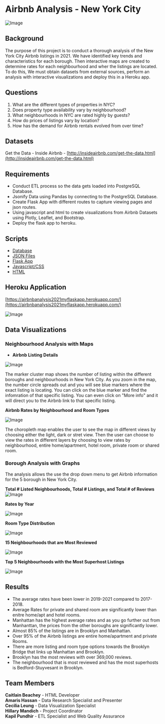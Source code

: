 # Airbnb Analysis - New York City
![Image](https://www.newyorkhotels.org//img_new/top_banner2.png)

## Background

The purpose of this project is to conduct a thorough analysis of the New York City Airbnb listings in 2021.  We have identified key trends and characteristics for each borough.  Then interactive maps are created to determine rates for each neighbourhood and wher the listings are located.  To do this, We must obtain datasets from external sources, perform an analysis with interactive visualizations and deploy this in a Heroku app.  

## Questions

1.  What are the different types of properties in NYC?
2.  Does property type availability vary by neighbourhood?
3.  What neighbourhoods in NYC are rated highly by guests?
4.  How do prices of listings vary by location?
5.  How has the demand for Airbnb rentals evolved from over time?

## Datasets

Get the Data - Inside Airbnb - [http://insideairbnb.com/get-the-data.html](http://insideairbnb.com/get-the-data.html)

## Requirements

* Conduct ETL process so the data gets loaded into PostgreSQL Database.
* Jsonify Data using Pandas by connecting to the PostgreSQL Database.
* Create Flask App with different routes to capture viewing pages and json routes. 
* Using javascript and html to create visualizations from Airbnb Datasets using Plotly, Leaflet, and Bootstrap.
* Deploy the flask app to heroku.

## Scripts

* [Database](https://github.com/kman4/Airbnb_analysis_NYC/tree/master/actualApp/data/Database)
* [JSON Files](https://github.com/kman4/Airbnb_analysis_NYC/blob/master/actualApp/data/JSON/Jsonify.ipynb)
* [Flask App](https://github.com/kman4/Airbnb_analysis_NYC/blob/master/actualApp/app.py)
* [Javascript/CSS](https://github.com/kman4/Airbnb_analysis_NYC/tree/master/actualApp/static)
* [HTML](https://github.com/kman4/Airbnb_analysis_NYC/tree/master/actualApp/template)

## Heroku Application
[https://airbnbanalysis2021myflaskapp.herokuapp.com/](https://airbnbanalysis2021myflaskapp.herokuapp.com/)

![Image](https://github.com/kman4/Airbnb_analysis_NYC/blob/master/Images/Dashboard.png)

## Data Visualizations

### Neighbourhood Analysis with Maps

* **Airbnb Listing Details**

![Image](https://github.com/kman4/Airbnb_analysis_NYC/blob/master/Images/Marker%20Cluster.png)

The marker cluster map shows the number of listing within the different boroughs and neighbourhoods in New York City.  As you zoom in the map, the number circle spreads out and you will see blue markers where the exact listing is locating.  You can click on the blue marker and find the infomration of that specific listing.  You can even click on "More info" and it will direct you to the Airbnb link to that specific listing.


**Airbnb Rates by Neighbourhood and Room Types**

![Image](https://github.com/kman4/Airbnb_analysis_NYC/blob/master/Images/Chropleth.png)

The choropleth map enables the user to see the map in different views by choosing either the light, dark or stret view.  Then the user can choose to view the rates in different layers by choosing to view rates by neighbourhood, entire home/apartment, hotel room, private room or shared room.

### Borough Analysis with Graphs

The analysis allows the use the drop down menu to get Airbnb information for the 5 borough in New York City.

**Total # Listed Neighbourhoods, Total # Listings, and Total # of Reviews**
![Image](https://github.com/kman4/Airbnb_analysis_NYC/blob/master/Images/Indicators.png)

**Rates by Year**

![Image](https://github.com/kman4/Airbnb_analysis_NYC/blob/master/Images/Line.png)

**Room Type Distribution**

![Image](https://github.com/kman4/Airbnb_analysis_NYC/blob/master/Images/Pie.png)

**15 Neighbourhoods that are Most Reviewed**

![Image](https://github.com/kman4/Airbnb_analysis_NYC/blob/master/Images/Bar.png)

**Top 5 Neighbourhoods with the Most Superhost Listings**

![Image](https://github.com/kman4/Airbnb_analysis_NYC/blob/master/Images/Bubble.png)


## Results
* The average rates have been lower in 2019-2021 compared to 2017-2018.
* Average Rates for private and shared room are significantly lower than enitre home/apt and hotel rooms.
* Manhattan has the highest average rates and as you go further out from Manhanttan, the prices from the other boroughs are significantly lower.
* Almost 85% of the listings are in Brooklyn and Manhattan.
* Over 95% of the Airbnb listings are entire home/apartment and private Rooms.
* There are more listing and room type options towards the Brooklyn Bridge that links up Manhattan and Brooklyn.
* Brooklyn has the most reviews with over 369,000 reviews.
* The neighbourhood that is most reviewed and has the most superhosts is Bedford-Stuyvesant in Brooklyn.

## Team Members 
**Caitlain Beachey** - HTML Developer <br>
**Amaris Hassan** - Data Research Specialist and Presenter<br>
**Cecilia Leung** - Data Visualization Specialist<br>
**Hillary Mandich** - Project Coordinator<br>
**Kapil Pundhir** - ETL Specialist and Web Quality Assurance<br>



